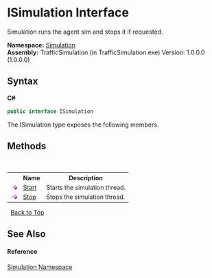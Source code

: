 # ISimulation Interface
 

Simulation runs the agent sim and stops it if requested.

**Namespace:**&nbsp;<a href="b71c5885-7898-7f3d-5cc7-cf9a4645e16d">Simulation</a><br />**Assembly:**&nbsp;TrafficSimulation (in TrafficSimulation.exe) Version: 1.0.0.0 (1.0.0.0)

## Syntax

**C#**<br />
``` C#
public interface ISimulation
```

The ISimulation type exposes the following members.


## Methods
&nbsp;<table><tr><th></th><th>Name</th><th>Description</th></tr><tr><td>![Public method](media/pubmethod.gif "Public method")</td><td><a href="ae3356de-e559-77d8-0413-5065bb0e0169">Start</a></td><td>
Starts the simulation thread.</td></tr><tr><td>![Public method](media/pubmethod.gif "Public method")</td><td><a href="e64c4f1f-3be3-2ad3-ab95-a20ae7b5e2e6">Stop</a></td><td>
Stops the simulation thread.</td></tr></table>&nbsp;
<a href="#isimulation-interface">Back to Top</a>

## See Also


#### Reference
<a href="b71c5885-7898-7f3d-5cc7-cf9a4645e16d">Simulation Namespace</a><br />